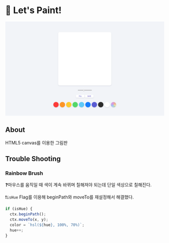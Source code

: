 # 🎨 Let's Paint!

![title](./img/Readme.png)

## About

HTML5 canvas를 이용한 그림판

## Trouble Shooting

### Rainbow Brush

❓마우스를 움직일 때 색이 계속 바뀌며 칠해져야 되는데 단일 색상으로 칠해진다.

❗️`isHue` Flag를 이용해 beginPath와 moveTo를 재설정해서 해결했다.

```javascript
if (isHue) {
  ctx.beginPath();
  ctx.moveTo(x, y);
  color = `hsl(${hue}, 100%, 70%)`;
  hue++;
}
```
